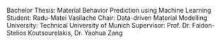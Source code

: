 Bachelor Thesis: Material Behavior Prediction using Machine Learning
Student: Radu-Matei Vasilache
Chair: Data-driven Material Modelling
University: Technical University of Munich
Supervisor: Prof. Dr. Faidon-Stelios Koutsourelakis, Dr. Yaohua Zang
